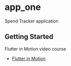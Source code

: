 # app_one

Spend Tracker application

## Getting Started

Flutter in Motion video course

- [Flutter in Motion](https://www.manning.com/livevideo/flutter-in-motion)
